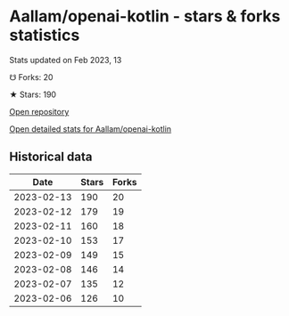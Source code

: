 # Aallam/openai-kotlin - stars & forks statistics

Stats updated on Feb 2023, 13

☋ Forks: 20

★ Stars: 190

[Open repository](https://github.com/Aallam/openai-kotlin)

[Open detailed stats for Aallam/openai-kotlin](https://reviewgithub.com/rep/Aallam/openai-kotlin)

## Historical data
| Date | Stars | Forks |
|------|-------|-------|
| 2023-02-13 | 190 | 20 | 
| 2023-02-12 | 179 | 19 | 
| 2023-02-11 | 160 | 18 | 
| 2023-02-10 | 153 | 17 | 
| 2023-02-09 | 149 | 15 | 
| 2023-02-08 | 146 | 14 | 
| 2023-02-07 | 135 | 12 | 
| 2023-02-06 | 126 | 10 | 

